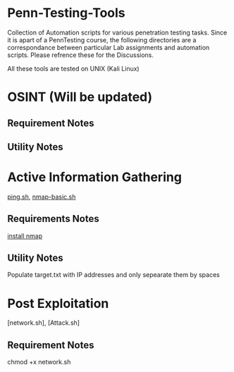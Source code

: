 # Penn-Testing-Tools
Collection of Automation scripts for various penetration testing tasks. Since it is apart of a PennTesting course, the following directories are a correspondance between particular Lab assignments and automation scripts. Please refrence these for the Discussions.

All these tools are tested on UNIX (Kali Linux) 

# OSINT (**Will be updated**)
## Requirement Notes
## Utility Notes

# Active Information Gathering

[ping.sh](https://github.com/tgangshar/Penn-Testing-Tools/blob/main/Bash%20Scripts/ping.sh), [nmap-basic.sh](https://github.com/tgangshar/Penn-Testing-Tools/blob/main/Bash%20Scripts/nmap-basic.sh)

## Requirements Notes
[install nmap](https://nmap.org/book/install.html)
## Utility Notes
Populate target.txt with IP addresses and only sepearate them by spaces

# Post Exploitation
[network.sh], [Attack.sh]
## Requirement Notes
chmod +x network.sh 
